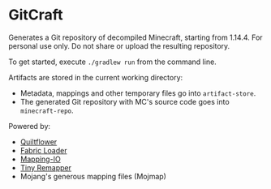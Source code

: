 # GitCraft
Generates a Git repository of decompiled Minecraft, starting from 1.14.4. For personal use only. Do not share or upload the resulting repository.

To get started, execute `./gradlew run` from the command line.

Artifacts are stored in the current working directory:
- Metadata, mappings and other temporary files go into `artifact-store`.
- The generated Git repository with MC's source code goes into `minecraft-repo`.

Powered by:
- [Quiltflower](https://github.com/QuiltMC/quiltflower)
- [Fabric Loader](https://github.com/FabricMC/fabric-loader)
- [Mapping-IO](https://github.com/FabricMC/mapping-io)
- [Tiny Remapper](https://github.com/FabricMC/tiny-remapper)
- Mojang's generous mapping files (Mojmap)
